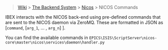 > [Wiki](Home) > [The Backend System](The-Backend-System) > [Nicos](Nicos) > NICOS Commands

IBEX interacts with the NICOS back-end using pre-defined commands that are sent to the NICOS daemon via ZeroMQ. These are formatted in JSON as [`command`, [`arg_1`, ... , `arg_n`] ].

You can find the available commands in `EPICS\ISIS\ScriptServer\nicos-core\master\nicos\services\daemon\handler.py`